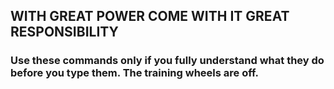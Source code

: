 ## WITH GREAT POWER COME WITH IT GREAT RESPONSIBILITY

### Use these commands only if you fully understand what they do before you type them. The training wheels are off.
